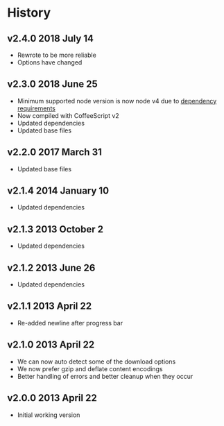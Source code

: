 # History

## v2.4.0 2018 July 14
- Rewrote to be more reliable
- Options have changed

## v2.3.0 2018 June 25
- Minimum supported node version is now node v4 due to [dependency requirements](https://travis-ci.org/docpad/docpad-plugin-downloader/builds/396342787)
- Now compiled with CoffeeScript v2
- Updated dependencies
- Updated base files

## v2.2.0 2017 March 31
- Updated base files

## v2.1.4 2014 January 10
- Updated dependencies

## v2.1.3 2013 October 2
- Updated dependencies

## v2.1.2 2013 June 26
- Updated dependencies

## v2.1.1 2013 April 22
- Re-added newline after progress bar

## v2.1.0 2013 April 22
- We can now auto detect some of the download options
- We now prefer gzip and deflate content encodings
- Better handling of errors and better cleanup when they occur

## v2.0.0 2013 April 22
- Initial working version

